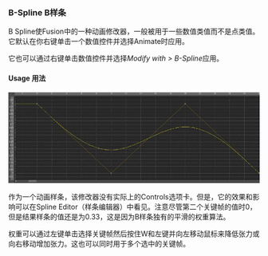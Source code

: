 ### B-Spline B样条

B Spline使Fusion中的一种动画修改器，一般被用于一些数值类值而不是点类值。它默认在你右键单击一个数值控件并选择Animate时应用。

它也可以通过右键单击数值控件并选择*Modify with > B-Spline*应用。

#### Usage 用法

![BSpline_Usage](images/BSpline_Usage.jpg)

作为一个动画样条，该修改器没有实际上的Controls选项卡。但是，它的效果和影响可以在Spline Editor（样条编辑器）中看见。注意尽管第二个关键帧的值时0，但是结果样条的值还是为0.33，这是因为B样条独有的平滑的权重算法。

权重可以通过左键单击选择关键帧然后按住W和左键并向左移动鼠标来降低张力或向右移动增加张力。这也可以同时用于多个选中的关键帧。

